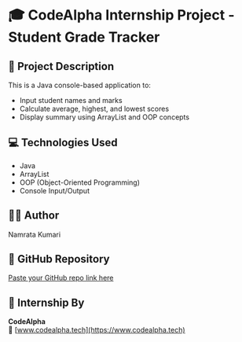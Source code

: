 # 🎓 CodeAlpha Internship Project - Student Grade Tracker

## 📌 Project Description
This is a Java console-based application to:
- Input student names and marks
- Calculate average, highest, and lowest scores
- Display summary using ArrayList and OOP concepts

## 💻 Technologies Used
- Java
- ArrayList
- OOP (Object-Oriented Programming)
- Console Input/Output

## 🧑‍💻 Author
Namrata Kumari

## 🔗 GitHub Repository
[Paste your GitHub repo link here]()

## 🎯 Internship By
**CodeAlpha**  
🔗 [www.codealpha.tech](https://www.codealpha.tech)
